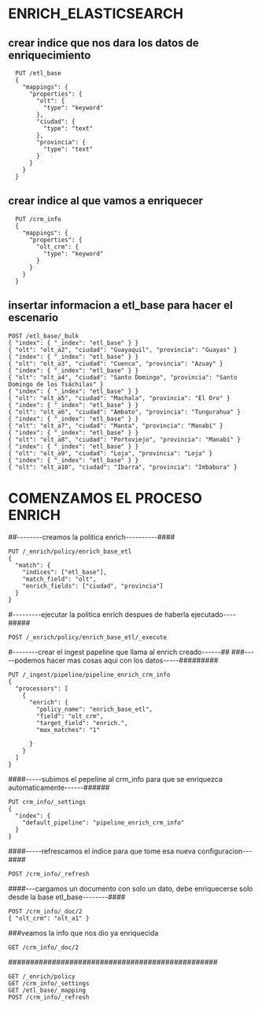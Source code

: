 # ENRICH_ELASTICSEARCH


## crear indice que nos dara los datos de enriquecimiento ##


      PUT /etl_base
      {
        "mappings": {
          "properties": {
            "olt": {
              "type": "keyword"
            },
            "ciudad": {
              "type": "text"
            },
            "provincia": {
              "type": "text"
            }
          }
        }
      }
      
## crear indice al que vamos a enriquecer

      PUT /crm_info
      {
        "mappings": {
          "properties": {
            "olt_crm": {
              "type": "keyword"
            }
          }
        }
      }

## insertar informacion a etl_base para hacer el escenario


    POST /etl_base/_bulk
    { "index": { "_index": "etl_base" } }
    { "olt": "olt_a2", "ciudad": "Guayaquil", "provincia": "Guayas" }
    { "index": { "_index": "etl_base" } }
    { "olt": "olt_a3", "ciudad": "Cuenca", "provincia": "Azuay" }
    { "index": { "_index": "etl_base" } }
    { "olt": "olt_a4", "ciudad": "Santo Domingo", "provincia": "Santo Domingo de los Tsáchilas" }
    { "index": { "_index": "etl_base" } }
    { "olt": "olt_a5", "ciudad": "Machala", "provincia": "El Oro" }
    { "index": { "_index": "etl_base" } }
    { "olt": "olt_a6", "ciudad": "Ambato", "provincia": "Tungurahua" }
    { "index": { "_index": "etl_base" } }
    { "olt": "olt_a7", "ciudad": "Manta", "provincia": "Manabí" }
    { "index": { "_index": "etl_base" } }
    { "olt": "olt_a8", "ciudad": "Portoviejo", "provincia": "Manabí" }
    { "index": { "_index": "etl_base" } }
    { "olt": "olt_a9", "ciudad": "Loja", "provincia": "Loja" }
    { "index": { "_index": "etl_base" } }
    { "olt": "olt_a10", "ciudad": "Ibarra", "provincia": "Imbabura" }



# COMENZAMOS EL PROCESO ENRICH #
##--------creamos la politica enrich----------####


    PUT /_enrich/policy/enrich_base_etl
    {
      "match": {
        "indices": ["etl_base"],
        "match_field": "olt",
        "enrich_fields": ["ciudad", "provincia"]
      }
    }
    
#---------ejecutar la politica enrich despues de haberla ejecutado----#####

    POST /_enrich/policy/enrich_base_etl/_execute


#--------crear el ingest papeline que llama al enrich creado------##
###-----podemos hacer mas cosas aqui con los datos-----#########

    PUT /_ingest/pipeline/pipeline_enrich_crm_info
    {
      "processors": [
        {
          "enrich": {
            "policy_name": "enrich_base_etl",
            "field": "olt_crm",
            "target_field": "enrich.",
            "max_matches": "1"
            
          }
        }
      ]
    }
####-----subimos el pepeline al crm_info para que se enriquezca automaticamente------######

    PUT crm_info/_settings
    {
      "index": {
        "default_pipeline": "pipeline_enrich_crm_info"
      }
    }

####-----refrescamos el indice para que tome esa nueva configuracion---####

    POST /crm_info/_refresh
####---cargamos un documento con solo un dato, debe enriquecerse solo desde la base etl_base--------####

    POST /crm_info/_doc/2
    { "olt_crm": "olt_a1" }
    
###veamos la info que nos dio ya enriquecida

    GET /crm_info/_doc/2

################################################

    GET /_enrich/policy
    GET /crm_info/_settings
    GET /etl_base/_mapping
    POST /crm_info/_refresh
